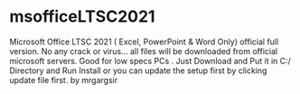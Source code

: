 # msofficeLTSC2021
Microsoft Office LTSC 2021 ( Excel, PowerPoint &amp; Word Only) official full version. No any crack or virus... all files will be downloaded from official microsoft servers. Good for low specs PCs . Just Download and Put it in C:/ Directory and Run Install or you can update the setup first by clicking update file first. by mrgargsir
